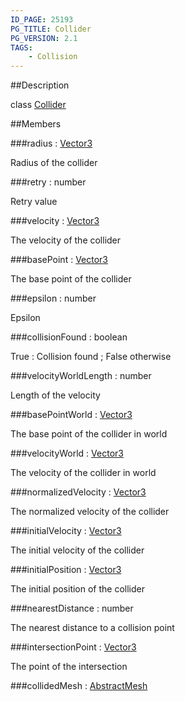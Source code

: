 ```yaml
---
ID_PAGE: 25193
PG_TITLE: Collider
PG_VERSION: 2.1
TAGS:
    - Collision
---
```

##Description

class [Collider](/classes/2.2-alpha/Collider)



##Members

###radius : [Vector3](/classes/2.2-alpha/Vector3)

Radius of the collider

###retry : number

Retry value

###velocity : [Vector3](/classes/2.2-alpha/Vector3)

The velocity of the collider

###basePoint : [Vector3](/classes/2.2-alpha/Vector3)

The base point of the collider

###epsilon : number

Epsilon

###collisionFound : boolean

True : Collision found ; False otherwise

###velocityWorldLength : number

Length of the velocity

###basePointWorld : [Vector3](/classes/2.2-alpha/Vector3)

The base point of the collider in world

###velocityWorld : [Vector3](/classes/2.2-alpha/Vector3)

The velocity of the collider in world

###normalizedVelocity : [Vector3](/classes/2.2-alpha/Vector3)

The normalized velocity of the collider

###initialVelocity : [Vector3](/classes/2.2-alpha/Vector3)

The initial velocity of the collider

###initialPosition : [Vector3](/classes/2.2-alpha/Vector3)

The initial position of the collider

###nearestDistance : number

The nearest distance to a collision point

###intersectionPoint : [Vector3](/classes/2.2-alpha/Vector3)

The point of the intersection

###collidedMesh : [AbstractMesh](/classes/2.2-alpha/AbstractMesh)



